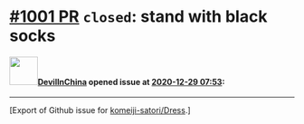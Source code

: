 # [\#1001 PR](https://github.com/komeiji-satori/Dress/pull/1001) `closed`: stand with black socks

#### <img src="https://avatars.githubusercontent.com/u/35591425?u=88da73c51f23050621339cd594abde75b660dad1&v=4" width="50">[DevilInChina](https://github.com/DevilInChina) opened issue at [2020-12-29 07:53](https://github.com/komeiji-satori/Dress/pull/1001):






-------------------------------------------------------------------------------



[Export of Github issue for [komeiji-satori/Dress](https://github.com/komeiji-satori/Dress).]

